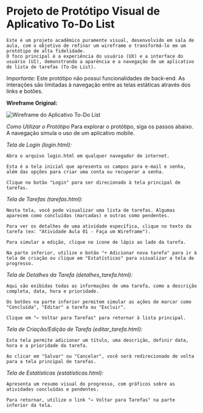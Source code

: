 # Projeto de Protótipo Visual de Aplicativo To-Do List

    Este é um projeto acadêmico puramente visual, desenvolvido em sala de aula, com o objetivo de refinar um wireframe e transformá-lo em um protótipo de alta fidelidade. 
    O foco principal é a experiência do usuário (UX) e a interface do usuário (UI), demonstrando a aparência e a navegação de um aplicativo de lista de tarefas (To-Do List).

*Importante:* Este protótipo não possui funcionalidades de back-end. As interações são limitadas à navegação entre as telas estáticas através dos links e botões.

**Wireframe Original:**

![Wireframe do Aplicativo To-Do List](img/wireframe.png)

*Como Utilizar o Protótipo*
    Para explorar o protótipo, siga os passos abaixo. A navegação simula o uso de um aplicativo mobile.

*Tela de Login (login.html):*

    Abra o arquivo login.html em qualquer navegador de internet.

    Esta é a tela inicial que apresenta os campos para e-mail e senha, além das opções para criar uma conta ou recuperar a senha.

    Clique no botão "Login" para ser direcionado à tela principal de tarefas.

*Tela de Tarefas (tarefas.html):*

    Nesta tela, você pode visualizar uma lista de tarefas. Algumas aparecem como concluídas (marcadas) e outras como pendentes.

    Para ver os detalhes de uma atividade específica, clique no texto da tarefa (ex: "Atividade Aula 01 - Faça um Wireframe").

    Para simular a edição, clique no ícone de lápis ao lado da tarefa.

    Na parte inferior, utilize o botão "+ Adicionar nova tarefa" para ir à tela de criação ou clique em "Estatísticas" para visualizar a tela de progresso.

*Tela de Detalhes da Tarefa (detalhes_tarefa.html):*

    Aqui são exibidas todas as informações de uma tarefa, como a descrição completa, data, hora e prioridade.

    Os botões na parte inferior permitem simular as ações de marcar como "Concluída", "Editar" a tarefa ou "Excluir".

    Clique em "← Voltar para Tarefas" para retornar à lista principal.

*Tela de Criação/Edição de Tarefa (editar_tarefa.html):*

    Esta tela permite adicionar um título, uma descrição, definir data, hora e a prioridade da tarefa.

    Ao clicar em "Salvar" ou "Cancelar", você será redirecionado de volta para a tela principal de tarefas.

*Tela de Estatísticas (estatisticas.html):*

    Apresenta um resumo visual do progresso, com gráficos sobre as atividades concluídas e pendentes.

    Para retornar, utilize o link "← Voltar para Tarefas" na parte inferior da tela.
